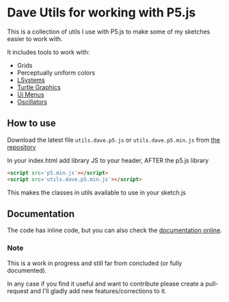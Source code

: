 # Dave Utils for working with P5.js

This is a collection of utils I use with P5.js to make some of my sketches easier to work with.

It includes tools to work with:

- Grids
- Perceptually uniform colors
- [LSystems](https://sixhat.github.io/utils.dave.p5.js/doc/LSystem.html)
- [Turtle Graphics](https://sixhat.github.io/utils.dave.p5.js/doc/Turtle.html)
- [Ui Menus](https://sixhat.github.io/utils.dave.p5.js/)
- [Oscillators](https://sixhat.github.io/utils.dave.p5.js/doc/Oscillator.html)

## How to use

Download the latest file `utils.dave.p5.js` or `utils.dave.p5.min.js` from [the repository](https://github.com/sixhat/utils.dave.p5.js/tree/master/lib)

In your index.html add library JS to your header, AFTER the p5.js library

```html
<script src='p5.min.js'></script>
<script src='utils.dave.p5.min.js'></script>
```

This makes the classes in utils available to use in your sketch.js

## Documentation

The code has inline code, but you can also check the [documentation online](https://sixhat.github.io/utils.dave.p5.js/doc/).

### Note

This is a work in progress and still far from concluded (or fully documented).

In any case if you find it useful and want to contribute please create a pull-request and I'll gladly add new features/corrections to it.
